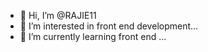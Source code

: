 - 👋 Hi, I’m @RAJIE11
- 👀 I’m interested in  front end development...
- 🌱 I’m currently learning front end ...

<!---
RAJIE11/RAJIE11 is a ✨ special ✨ repository because its `README.md` (this file) appears on your GitHub profile.
You can click the Preview link to take a look at your changes.
--->
